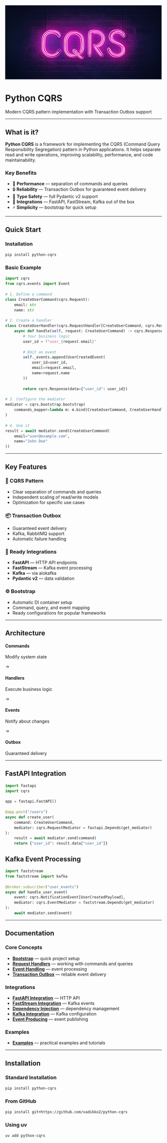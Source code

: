 <div class="hero-section">
    <img src="img.png" alt="Python CQRS" class="hero-image">
    <h1 class="hero-title">Python CQRS</h1>
    <p class="hero-subtitle">Modern CQRS pattern implementation with Transaction Outbox support</p>
</div>

---

## What is it?

**Python CQRS** is a framework for implementing the CQRS (Command Query Responsibility Segregation) pattern in Python applications. It helps separate read and write operations, improving scalability, performance, and code maintainability.

### Key Benefits

- 🚀 **Performance** — separation of commands and queries
- 🔒 **Reliability** — Transaction Outbox for guaranteed event delivery  
- 🎯 **Type Safety** — full Pydantic v2 support
- 🔌 **Integrations** — FastAPI, FastStream, Kafka out of the box
- ⚡ **Simplicity** — bootstrap for quick setup

---

## Quick Start

### Installation

```bash
pip install python-cqrs
```

### Basic Example

```python
import cqrs
from cqrs.events import Event

# 1. Define a command
class CreateUserCommand(cqrs.Request):
    email: str
    name: str

# 2. Create a handler
class CreateUserHandler(cqrs.RequestHandler[CreateUserCommand, cqrs.Response]):
    async def handle(self, request: CreateUserCommand) -> cqrs.Response:
        # Your business logic
        user_id = f"user_{request.email}"
        
        # Emit an event
        self._events.append(UserCreatedEvent(
            user_id=user_id,
            email=request.email,
            name=request.name
        ))
        
        return cqrs.Response(data={"user_id": user_id})

# 3. Configure the mediator
mediator = cqrs.bootstrap.bootstrap(
    commands_mapper=lambda m: m.bind(CreateUserCommand, CreateUserHandler)
)

# 4. Use it
result = await mediator.send(CreateUserCommand(
    email="user@example.com",
    name="John Doe"
))
```

---

## Key Features

### 🎯 CQRS Pattern
- Clear separation of commands and queries
- Independent scaling of read/write models
- Optimization for specific use cases

### 📦 Transaction Outbox
- Guaranteed event delivery
- Kafka, RabbitMQ support
- Automatic failure handling

### 🔌 Ready Integrations
- **FastAPI** — HTTP API endpoints
- **FastStream** — Kafka event processing  
- **Kafka** — via aiokafka
- **Pydantic v2** — data validation

### ⚙️ Bootstrap
- Automatic DI container setup
- Command, query, and event mapping
- Ready configurations for popular frameworks

---

## Architecture

<div class="architecture-diagram">
    <div class="arch-section">
        <h4>Commands</h4>
        <p>Modify system state</p>
    </div>
    <div class="arch-arrow">→</div>
    <div class="arch-section">
        <h4>Handlers</h4>
        <p>Execute business logic</p>
    </div>
    <div class="arch-arrow">→</div>
    <div class="arch-section">
        <h4>Events</h4>
        <p>Notify about changes</p>
    </div>
    <div class="arch-arrow">→</div>
    <div class="arch-section">
        <h4>Outbox</h4>
        <p>Guaranteed delivery</p>
    </div>
</div>

---

## FastAPI Integration

```python
import fastapi
import cqrs

app = fastapi.FastAPI()

@app.post("/users")
async def create_user(
    command: CreateUserCommand,
    mediator: cqrs.RequestMediator = fastapi.Depends(get_mediator)
):
    result = await mediator.send(command)
    return {"user_id": result.data["user_id"]}
```

## Kafka Event Processing

```python
import faststream
from faststream import kafka

@broker.subscriber("user_events")
async def handle_user_event(
    event: cqrs.NotificationEvent[UserCreatedPayload],
    mediator: cqrs.EventMediator = faststream.Depends(get_mediator)
):
    await mediator.send(event)
```

---

## Documentation

### Core Concepts
- [**Bootstrap**](bootstrap.md) — quick project setup
- [**Request Handlers**](request_handler.md) — working with commands and queries  
- [**Event Handling**](event_consuming.md) — event processing
- [**Transaction Outbox**](outbox.md) — reliable event delivery

### Integrations
- [**FastAPI Integration**](fastapi.md) — HTTP API
- [**FastStream Integration**](faststream.md) — Kafka events
- [**Dependency Injection**](di.md) — dependency management
- [**Kafka Integration**](kafka.md) — Kafka configuration
- [**Event Producing**](event_producing.md) — event publishing

### Examples
- [**Examples**](examples/index.md) — practical examples and tutorials

---

## Installation

### Standard Installation
```bash
pip install python-cqrs
```

### From GitHub
```bash
pip install git+https://github.com/vadikko2/python-cqrs
```

### Using uv
```bash
uv add python-cqrs
```
